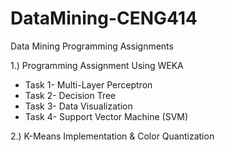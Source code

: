 # DataMining-CENG414
Data Mining Programming Assignments

1.) Programming Assignment Using WEKA 
- Task 1- Multi-Layer Perceptron
- Task 2- Decision Tree
- Task 3- Data Visualization
- Task 4- Support Vector Machine (SVM)
  
2.) K-Means Implementation &  Color Quantization 
